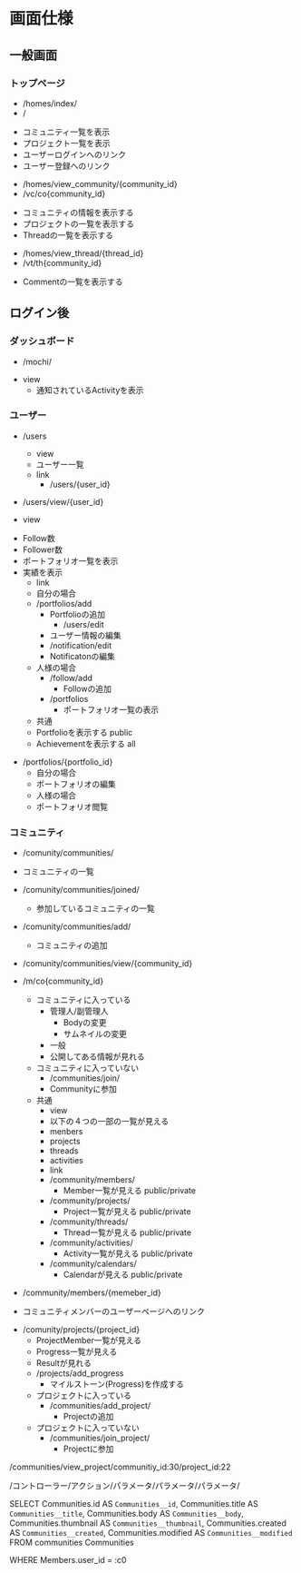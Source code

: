 # 画面仕様
## 一般画面
### トップページ
+ /homes/index/
+ /

- コミュニティ一覧を表示
- プロジェクト一覧を表示
- ユーザーログインへのリンク
- ユーザー登録へのリンク


+ /homes/view_community/{community_id}
+ /vc/co{community_id}
 - コミュニティの情報を表示する
 - プロジェクトの一覧を表示する
 - Threadの一覧を表示する

+ /homes/view_thread/{thread_id}
+ /vt/th{community_id}
- Commentの一覧を表示する


## ログイン後
### ダッシュボード
+ /mochi/
 - view
	- 通知されているActivityを表示

### ユーザー
 + /users
	- view
	 - ユーザー一覧
	 - link
		- /users/{user_id}

+ /users/view/{user_id}
+ view
 - Follow数
 - Follower数
 - ポートフォリオ一覧を表示
 - 実績を表示
	- link
	 - 自分の場合
    + /portfolios/add
      - Portfolioの追加
		+ /users/edit
	   - ユーザー情報の編集
		+ /notification/edit
		 - Notificatonの編集
	- 人様の場合
		+ /follow/add
			- Followの追加
		+ /portfolios
			- ポートフォリオ一覧の表示
	- 共通
	 - Portfolioを表示する public
	 - Achievementを表示する all
+ /portfolios/{portfolio_id}
	- 自分の場合
	 - ポートフォリオの編集
	- 人様の場合
	 - ポートフォリオ閲覧



### コミュニティ
+ /comunity/communities/
 - コミュニティの一覧

+ /comunity/communities/joined/
	- 参加しているコミュニティの一覧

+ /comunity/communities/add/
	- コミュニティの追加

+ /comunity/communities/view/{community_id}
+ /m/co{community_id}
	- コミュニティに入っている
		- 管理人/副管理人
			- Bodyの変更
			- サムネイルの変更
		- 一般
		 - 公開してある情報が見れる
	- コミュニティに入っていない
		+ /communities/join/
		 - Communityに参加
	- 共通
		- view
		 - 以下の４つの一部の一覧が見える
		 - menbers
		 - projects
		 - threads
		 - activities
		- link
		 + /community/members/
			- Member一覧が見える public/private
		 + /community/projects/
		 	 - Project一覧が見える public/private
		 + /community/threads/
			 - Thread一覧が見える public/private
		 + /community/activities/
			 - Activity一覧が見える public/private
		 + /community/calendars/
			 - Calendarが見える public/private

+ /community/members/{memeber_id}
 - コミュニティメンバーのユーザーページへのリンク


+ /comunity/projects/{project_id}
	- ProjectMember一覧が見える
	- Progress一覧が見える
	- Resultが見れる
	+ /projects/add_progress
		- マイルストーン(Progress)を作成する
	- プロジェクトに入っている
		+ /communities/add_project/
			- Projectの追加
	- プロジェクトに入っていない
		+ /communities/join_project/
			- Projectに参加



/communities/view_project/communitiy_id:30/project_id:22

/コントローラー/アクション/パラメータ/パラメータ/パラメータ/


SELECT Communities.id AS `Communities__id`,
Communities.title AS `Communities__title`,
Communities.body AS `Communities__body`,
Communities.thumbnail AS `Communities__thumbnail`,
Communities.created AS `Communities__created`,
Communities.modified AS `Communities__modified`
FROM communities Communities

WHERE Members.user_id = :c0
